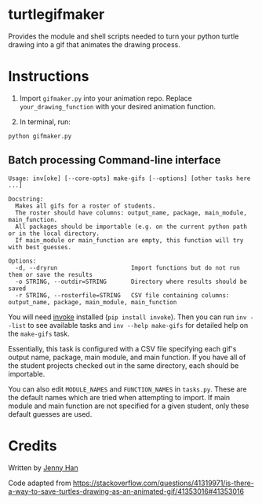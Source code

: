 # turtlegifmaker
Provides the module and shell scripts needed to turn your python turtle drawing into a gif that animates the drawing process.

# Instructions
1. Import `gifmaker.py` into your animation repo. Replace `your_drawing_function` with your desired animation function. 

2. In terminal, run:   
```
python gifmaker.py
```


## Batch processing Command-line interface

```
Usage: inv[oke] [--core-opts] make-gifs [--options] [other tasks here ...]

Docstring:
  Makes all gifs for a roster of students. 
  The roster should have columns: output_name, package, main_module, main_function.
  All packages should be importable (e.g. on the current python path or in the local directory.
  If main_module or main_function are empty, this function will try with best guesses.

Options:
  -d, --dryrun                     Import functions but do not run them or save the results
  -o STRING, --outdir=STRING       Directory where results should be saved
  -r STRING, --rosterfile=STRING   CSV file containing columns: output_name, package, main_module, main_function
```

You will need [invoke](http://www.pyinvoke.org/) installed (`pip install invoke`). Then you can run `inv --list` to see 
available tasks and `inv --help make-gifs` for detailed help on the `make-gifs`
task. 

Essentially, this task is configured with a CSV file specifying each gif's
output name, package, main module, and main function. If you have all of the
student projects checked out in the same directory, each should be importable. 

You can also edit `MODULE_NAMES` and `FUNCTION_NAMES` in `tasks.py`. These are
the default names which are tried when attempting to import. If main module and 
main function are not specified for a given student, only these default guesses
are used.


# Credits
Written by [Jenny Han](https://github.com/jennylihan)

Code adapted from https://stackoverflow.com/questions/41319971/is-there-a-way-to-save-turtles-drawing-as-an-animated-gif/41353016#41353016
